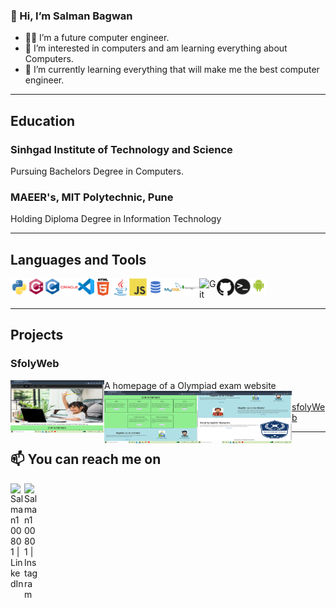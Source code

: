 ### 👋 Hi, I’m Salman Bagwan
- 👨‍💻 I’m a future computer engineer.
- 👀 I’m interested in computers and am learning everything about Computers.
- 🌱 I’m currently learning everything that will make me the best computer engineer.

---

## Education
### Sinhgad Institute of Technology and Science
Pursuing Bachelors Degree in Computers.

### MAEER's, MIT Polytechnic, Pune
Holding Diploma Degree in Information Technology

---

## Languages and Tools
[<img align="left" alt="python" width="28px" src="https://raw.githubusercontent.com/devicons/devicon/master/icons/python/python-original.svg" />][python]

[<img align="left" alt="c++" width="26px" src="https://raw.githubusercontent.com/devicons/devicon/master/icons/cplusplus/cplusplus-original.svg" />][c++]

[<img align="left" alt="c" width="26px" src="https://raw.githubusercontent.com/devicons/devicon/master/icons/c/c-original.svg" />][c]

[<img align="left" alt="oracle" width="28px" src="https://raw.githubusercontent.com/devicons/devicon/master/icons/oracle/oracle-original.svg" />][oracle]

[<img align="left" alt="Visual Studio Code" width="26px" src="https://raw.githubusercontent.com/github/explore/80688e429a7d4ef2fca1e82350fe8e3517d3494d/topics/visual-studio-code/visual-studio-code.png" />][VScode]

[<img align="left" alt="HTML5" width="28px" src="https://raw.githubusercontent.com/devicons/devicon/master/icons/html5/html5-original-wordmark.svg" />][HTML5]

[<img align="left" alt="Java" width="28px" src="https://raw.githubusercontent.com/devicons/devicon/master/icons/java/java-original.svg" />][Java]

[<img align="left" alt="javascript" width="28px" src="https://raw.githubusercontent.com/devicons/devicon/master/icons/javascript/javascript-original.svg" />][javascript]


[<img align="left" alt="SQL" width="28px" src="https://raw.githubusercontent.com/github/explore/80688e429a7d4ef2fca1e82350fe8e3517d3494d/topics/sql/sql.png" />][SQL]

[<img align="left" alt="MySQL" width="28px" src="https://raw.githubusercontent.com/devicons/devicon/master/icons/mysql/mysql-original-wordmark.svg" />][MySQL]

[<img align="left" alt="MongoDB" width="28px" src="https://raw.githubusercontent.com/github/explore/80688e429a7d4ef2fca1e82350fe8e3517d3494d/topics/mongodb/mongodb.png" />][MongoDB]

[<img align="left" alt="Git" width="28px" src="https://www.vectorlogo.zone/logos/git-scm/git-scm-icon.svg" />][Git]

[<img align="left" alt="GitHub" width="28px" src="https://raw.githubusercontent.com/github/explore/78df643247d429f6cc873026c0622819ad797942/topics/github/github.png" />][GitHub]

[<img align="left" alt="Terminal" width="26px" src="https://raw.githubusercontent.com/github/explore/80688e429a7d4ef2fca1e82350fe8e3517d3494d/topics/terminal/terminal.png" />][Terminal]

[<img align="left" alt="android" width="26px" src="https://raw.githubusercontent.com/devicons/devicon/master/icons/android/android-original-wordmark.svg" />][android]
<br>
</br>

---

## Projects
### SfolyWeb
A homepage of a Olympiad exam website
<img align="left" alt="sfolyWeb | Screenshot 1" width="150px" src="https://raw.githubusercontent.com/Salman100801/Readme/master/Images/Screenshot%20(28).png" />
<img align="left" alt="sfolyWeb | Screenshot 2" width="150px" src="https://raw.githubusercontent.com/Salman100801/Readme/master/Images/Screenshot%20(29).png" />
<img align="left" alt="sfolyWeb | Screenshot 3" width="150px" src="https://raw.githubusercontent.com/Salman100801/Readme/master/Images/Screenshot%20(30).png" />
<br>
<br>
[sfolyWeb](https://github.com/Salman100801/sfolyWeb.git)

---

## 📫 You can reach me on
[<img align="left" alt="Salman100801 | LinkedIn" width="22px" src="https://cdn.jsdelivr.net/npm/simple-icons@v3/icons/linkedin.svg" />][linkedin]

[<img align="left" alt="Salman100801 | Instagram" width="22px" src="https://cdn.jsdelivr.net/npm/simple-icons@v3/icons/instagram.svg" />][instagram]

[c++]: https://www.w3schools.com/CPP/default.asp
[python]: https://www.python.org/
[javascript]: https://www.javascript.com/
[linkedin]: https://www.linkedin.com/in/salman-bagwan-95376715b/
[instagram]: https://www.instagram.com/salman_bagwan10/
[Terminal]: https://ubuntu.com/tutorials/command-line-for-beginners#1-overview
[GitHub]: https://github.com/Salman100801/
[Git]: https://git-scm.com/
[MongoDB]: https://www.mongodb.com/
[MySQL]: https://www.mysql.com/
[SQL]: https://www.mysql.com/
[Java]: https://www.javascript.com/
[HTML5]: https://html.com/
[VScode]: https://code.visualstudio.com/download
[android]: https://developer.android.com/studio
[c]: https://www.javatpoint.com/c-programming-language-tutorial
[oracle]: https://www.oracle.com/in/index.html

<!---
Salman100801/Salman100801 is a ✨ special ✨ repository because its `README.md` (this file) appears on your GitHub profile.
You can click the Preview link to take a look at your changes.
--->
